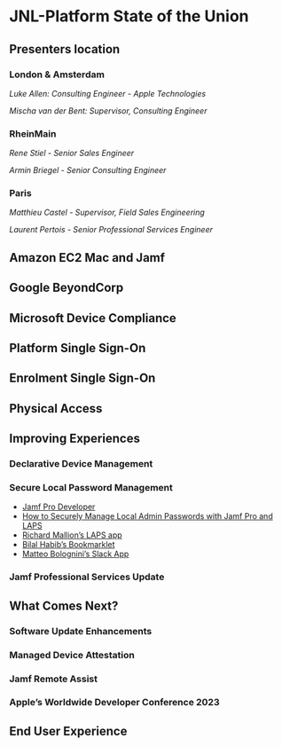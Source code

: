 # JNL-Platform State of the Union

## Presenters location

### London & Amsterdam

*Luke Allen: Consulting Engineer - Apple Technologies*

*Mischa van der Bent: Supervisor, Consulting Engineer*

### RheinMain

*Rene Stiel - Senior Sales Engineer*

*Armin Briegel - Senior Consulting Engineer*

### Paris

*Matthieu Castel - Supervisor, Field Sales Engineering*

*Laurent Pertois - Senior Professional Services Engineer*

## Amazon EC2 Mac and Jamf

## Google BeyondCorp

## Microsoft Device Compliance

## Platform Single Sign-On

## Enrolment Single Sign-On

## Physical Access

## Improving Experiences
### Declarative Device Management
### Secure Local Password Management
* [Jamf Pro Developer](https://developer.jamf.com)
* [How to Securely Manage Local Admin Passwords with Jamf Pro and LAPS](https://community.jamf.com/t5/tech-thoughts/how-to-securely-manage-local-admin-passwords-with-jamf-pro-and/ba-p/289969)
* [Richard Mallion’s LAPS app](https://github.com/red5coder/Jamf-LAPS)
* [Bilal Habib’s Bookmarklet](https://pro4tlzz.github.io/JamfGetLapsPassword.html)
* [Matteo Bolognini’s Slack App](https://skartek.dev/2023/05/03/jamf-pro-laps/)

### Jamf Professional Services Update

## What Comes Next?
### Software Update Enhancements
### Managed Device Attestation
### Jamf Remote Assist
### Apple’s Worldwide Developer Conference 2023

## End User Experience

